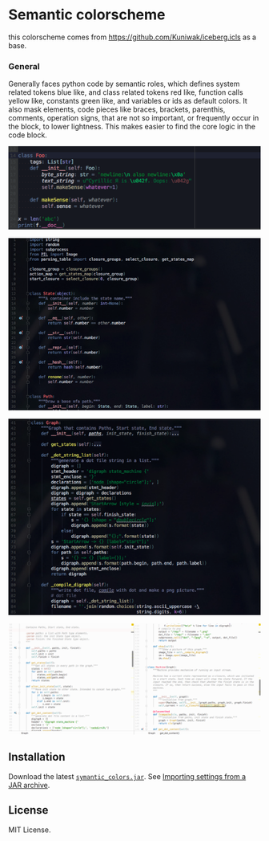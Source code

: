 Semantic colorscheme 
=====================

this colorscheme comes from https://github.com/Kuniwak/iceberg.icls as a base.

### General

Generally faces python code by semantic roles, which defines system related tokens blue like, and class related tokens red like, function calls yellow like, constants green like, and variables or ids as default colors. It also mask elements, code pieces like braces, brackets, parenthis, comments, operation signs, that are not so important, or frequently occur in the block, to  lower lightness. This makes easier to find the core logic in the code block.

![](shortcut1.png)

![](shortcut2.png)

![](shortcut3.png)

![](githublike.png)

Installation
------------

Download the latest [`symantic_colors.jar`](https://github.com/dannyvi/pycharm-semantic-colorscheme
).
See [Importing settings from a JAR archive](https://www.jetbrains.com/help/idea/2016.3/exporting-and-importing-settings.html#d2139467e55).


License
-------

MIT License. 

